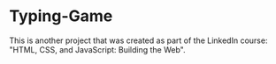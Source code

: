 # Typing-Game
This is another project that was created as part of the LinkedIn course: "HTML, CSS, and JavaScript: Building the Web".
